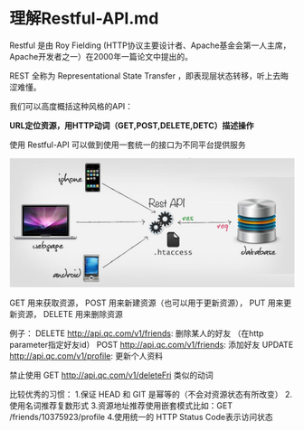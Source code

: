 # 理解Restful-API.md

Restful 是由 Roy Fielding (HTTP协议主要设计者、Apache基金会第一人主席，Apache开发者之一）在2000年一篇论文中提出的。

REST 全称为 Representational State Transfer ，即表现层状态转移，听上去晦涩难懂。

我们可以高度概括这种风格的API：

**URL定位资源，用HTTP动词（GET,POST,DELETE,DETC）描述操作**


使用 Restful-API 可以做到使用一套统一的接口为不同平台提供服务

![avator](../pic/系统设计-理解restful.jpg)

GET 用来获取资源，
POST 用来新建资源（也可以用于更新资源），
PUT 用来更新资源，
DELETE 用来删除资源


例子：
DELETE http://api.qc.com/v1/friends: 删除某人的好友 （在http parameter指定好友id）
POST http://api.qc.com/v1/friends: 添加好友
UPDATE http://api.qc.com/v1/profile: 更新个人资料

禁止使用  GET http://api.qc.com/v1/deleteFri 类似的动词

比较优秀的习惯：
1.保证 HEAD 和 GIT 是幂等的（不会对资源状态有所改变）
2.使用名词推荐复数形式
3.资源地址推荐使用嵌套模式比如：GET /friends/10375923/profile
4.使用统一的 HTTP Status Code表示访问状态
